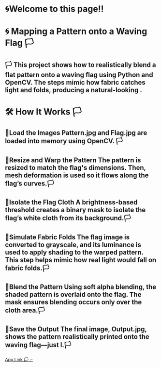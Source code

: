 # 🌀Welcome to this page!!

# 🌀 Mapping a Pattern onto a Waving Flag  🏳



##  🏳 This project shows how to realistically blend a flat pattern onto a waving flag using Python and OpenCV. The steps mimic how fabric catches light and folds, producing a natural-looking .

# 🛠️ How It Works 🏳


## 📌Load the Images Pattern.jpg and Flag.jpg are loaded into memory using OpenCV. 🏳

## 📌Resize and Warp the Pattern The pattern is resized to match the flag's dimensions. Then, mesh deformation is used so it flows along the flag’s curves.🏳

## 📌Isolate the Flag Cloth A brightness-based threshold creates a binary mask to isolate the flag’s white cloth from its background.🏳

## 📌Simulate Fabric Folds The flag image is converted to grayscale, and its luminance is used to apply shading to the warped pattern. This step helps mimic how real light would fall on fabric folds.🏳

## 📌Blend the Pattern Using soft alpha blending, the shaded pattern is overlaid onto the flag. The mask ensures blending occurs only over the cloth area.🏳

## 📌Save the Output The final image, Output.jpg, shows the pattern realistically printed onto the waving flag—just l.🏳
<aref>[App Link 🏳 :-](http://localhost:8501/)